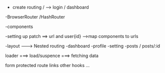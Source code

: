 - create routing / --> login / dashboard

-BrowserRouter /HashRouter 

-components

-setting up patch ==> url and user{id} -->map components to urls

-layout ---> Nested routing
    -dashboard 
    -profile
    -setting
    -posts / posts/:id

loader ===> load/suspence ===> fetching data

form
protected route
links
other hooks ...